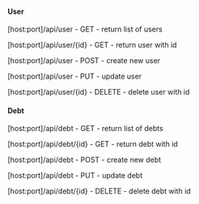 #### User

[host:port]/api/user - GET - return list of users

[host:port]/api/user/{id} - GET - return user with id

[host:port]/api/user - POST - create new user

[host:port]/api/user - PUT - update user

[host:port]/api/user/{id} - DELETE - delete user with id

#### Debt

[host:port]/api/debt - GET - return list of debts

[host:port]/api/debt/{id} - GET - return debt with id

[host:port]/api/debt - POST - create new debt

[host:port]/api/debt - PUT - update debt

[host:port]/api/debt/{id} - DELETE - delete debt with id